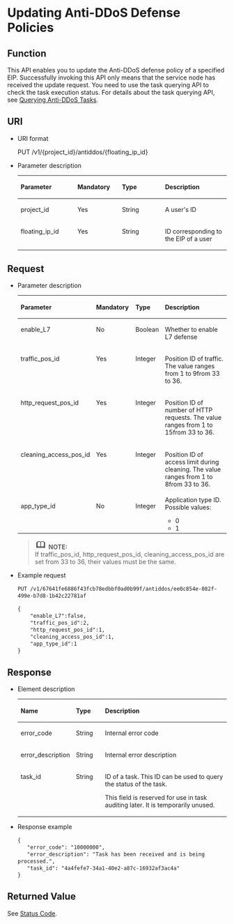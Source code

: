 # Updating Anti-DDoS Defense Policies<a name="antiddos_02_0021"></a>

## Function<a name="section40911390"></a>

This API enables you to update the Anti-DDoS defense policy of a specified EIP. Successfully invoking this API only means that the service node has received the update request. You need to use the task querying API to check the task execution status. For details about the task querying API, see  [Querying Anti-DDoS Tasks](querying-anti-ddos-tasks.md).

## URI<a name="section32658192"></a>

-   URI format

    PUT /v1/\{project\_id\}/antiddos/\{floating\_ip\_id\}

-   Parameter description

    <a name="table52089545"></a>
    <table><thead align="left"><tr id="row17201705"><th class="cellrowborder" valign="top" width="27.167283271672826%" id="mcps1.1.5.1.1"><p id="p51160835"><a name="p51160835"></a><a name="p51160835"></a>Parameter</p>
    </th>
    <th class="cellrowborder" valign="top" width="21.28787121287871%" id="mcps1.1.5.1.2"><p id="p50386953"><a name="p50386953"></a><a name="p50386953"></a>Mandatory</p>
    </th>
    <th class="cellrowborder" valign="top" width="20.617938206179375%" id="mcps1.1.5.1.3"><p id="p54811429"><a name="p54811429"></a><a name="p54811429"></a>Type</p>
    </th>
    <th class="cellrowborder" valign="top" width="30.92690730926907%" id="mcps1.1.5.1.4"><p id="p10540732"><a name="p10540732"></a><a name="p10540732"></a>Description</p>
    </th>
    </tr>
    </thead>
    <tbody><tr id="row48492984"><td class="cellrowborder" valign="top" width="27.167283271672826%" headers="mcps1.1.5.1.1 "><p id="p35617665"><a name="p35617665"></a><a name="p35617665"></a>project_id</p>
    </td>
    <td class="cellrowborder" valign="top" width="21.28787121287871%" headers="mcps1.1.5.1.2 "><p id="p66458622"><a name="p66458622"></a><a name="p66458622"></a>Yes</p>
    </td>
    <td class="cellrowborder" valign="top" width="20.617938206179375%" headers="mcps1.1.5.1.3 "><p id="p14439320"><a name="p14439320"></a><a name="p14439320"></a>String</p>
    </td>
    <td class="cellrowborder" valign="top" width="30.92690730926907%" headers="mcps1.1.5.1.4 "><p id="p28734262"><a name="p28734262"></a><a name="p28734262"></a>A user's ID</p>
    </td>
    </tr>
    <tr id="row57281770"><td class="cellrowborder" valign="top" width="27.167283271672826%" headers="mcps1.1.5.1.1 "><p id="p9311818"><a name="p9311818"></a><a name="p9311818"></a>floating_ip_id</p>
    </td>
    <td class="cellrowborder" valign="top" width="21.28787121287871%" headers="mcps1.1.5.1.2 "><p id="p16059811"><a name="p16059811"></a><a name="p16059811"></a>Yes</p>
    </td>
    <td class="cellrowborder" valign="top" width="20.617938206179375%" headers="mcps1.1.5.1.3 "><p id="p25776284"><a name="p25776284"></a><a name="p25776284"></a>String</p>
    </td>
    <td class="cellrowborder" valign="top" width="30.92690730926907%" headers="mcps1.1.5.1.4 "><p id="p7504221"><a name="p7504221"></a><a name="p7504221"></a>ID corresponding to the EIP of a user</p>
    </td>
    </tr>
    </tbody>
    </table>


## Request<a name="section25488274"></a>

-   Parameter description

    <a name="table1660410"></a>
    <table><thead align="left"><tr id="row30785969"><th class="cellrowborder" valign="top" width="30.3%" id="mcps1.1.5.1.1"><p id="p10635570"><a name="p10635570"></a><a name="p10635570"></a>Parameter</p>
    </th>
    <th class="cellrowborder" valign="top" width="18.98%" id="mcps1.1.5.1.2"><p id="p56174843"><a name="p56174843"></a><a name="p56174843"></a>Mandatory</p>
    </th>
    <th class="cellrowborder" valign="top" width="13.94%" id="mcps1.1.5.1.3"><p id="p53868469"><a name="p53868469"></a><a name="p53868469"></a>Type</p>
    </th>
    <th class="cellrowborder" valign="top" width="36.78%" id="mcps1.1.5.1.4"><p id="p1269896"><a name="p1269896"></a><a name="p1269896"></a>Description</p>
    </th>
    </tr>
    </thead>
    <tbody><tr id="row35752731"><td class="cellrowborder" valign="top" width="30.3%" headers="mcps1.1.5.1.1 "><p id="p10290070"><a name="p10290070"></a><a name="p10290070"></a>enable_L7</p>
    </td>
    <td class="cellrowborder" valign="top" width="18.98%" headers="mcps1.1.5.1.2 "><p id="p28189346"><a name="p28189346"></a><a name="p28189346"></a>No</p>
    </td>
    <td class="cellrowborder" valign="top" width="13.94%" headers="mcps1.1.5.1.3 "><p id="p1635686"><a name="p1635686"></a><a name="p1635686"></a>Boolean</p>
    </td>
    <td class="cellrowborder" valign="top" width="36.78%" headers="mcps1.1.5.1.4 "><p id="p65381771"><a name="p65381771"></a><a name="p65381771"></a>Whether to enable L7 defense</p>
    </td>
    </tr>
    <tr id="row51565033"><td class="cellrowborder" valign="top" width="30.3%" headers="mcps1.1.5.1.1 "><p id="p16018178"><a name="p16018178"></a><a name="p16018178"></a>traffic_pos_id</p>
    </td>
    <td class="cellrowborder" valign="top" width="18.98%" headers="mcps1.1.5.1.2 "><p id="p22404047"><a name="p22404047"></a><a name="p22404047"></a>Yes</p>
    </td>
    <td class="cellrowborder" valign="top" width="13.94%" headers="mcps1.1.5.1.3 "><p id="p367798481566"><a name="p367798481566"></a><a name="p367798481566"></a>Integer</p>
    </td>
    <td class="cellrowborder" valign="top" width="36.78%" headers="mcps1.1.5.1.4 "><p id="p24544935"><a name="p24544935"></a><a name="p24544935"></a>Position ID of traffic. The value ranges from 1 to 9from 33 to 36.</p>
    </td>
    </tr>
    <tr id="row19577827"><td class="cellrowborder" valign="top" width="30.3%" headers="mcps1.1.5.1.1 "><p id="p42300179"><a name="p42300179"></a><a name="p42300179"></a>http_request_pos_id</p>
    </td>
    <td class="cellrowborder" valign="top" width="18.98%" headers="mcps1.1.5.1.2 "><p id="p3762492"><a name="p3762492"></a><a name="p3762492"></a>Yes</p>
    </td>
    <td class="cellrowborder" valign="top" width="13.94%" headers="mcps1.1.5.1.3 "><p id="p2257395515612"><a name="p2257395515612"></a><a name="p2257395515612"></a>Integer</p>
    </td>
    <td class="cellrowborder" valign="top" width="36.78%" headers="mcps1.1.5.1.4 "><p id="p56757654"><a name="p56757654"></a><a name="p56757654"></a>Position ID of number of HTTP requests. The value ranges from 1 to 15from 33 to 36.</p>
    </td>
    </tr>
    <tr id="row41056841"><td class="cellrowborder" valign="top" width="30.3%" headers="mcps1.1.5.1.1 "><p id="p37269850"><a name="p37269850"></a><a name="p37269850"></a>cleaning_access_pos_id</p>
    </td>
    <td class="cellrowborder" valign="top" width="18.98%" headers="mcps1.1.5.1.2 "><p id="p66067912"><a name="p66067912"></a><a name="p66067912"></a>Yes</p>
    </td>
    <td class="cellrowborder" valign="top" width="13.94%" headers="mcps1.1.5.1.3 "><p id="p1659686615617"><a name="p1659686615617"></a><a name="p1659686615617"></a>Integer</p>
    </td>
    <td class="cellrowborder" valign="top" width="36.78%" headers="mcps1.1.5.1.4 "><p id="p15422169"><a name="p15422169"></a><a name="p15422169"></a>Position ID of access limit during cleaning. The value ranges from 1 to 8from 33 to 36.</p>
    </td>
    </tr>
    <tr id="row4581796"><td class="cellrowborder" valign="top" width="30.3%" headers="mcps1.1.5.1.1 "><p id="p35581233"><a name="p35581233"></a><a name="p35581233"></a>app_type_id</p>
    </td>
    <td class="cellrowborder" valign="top" width="18.98%" headers="mcps1.1.5.1.2 "><p id="p63507614"><a name="p63507614"></a><a name="p63507614"></a>No</p>
    </td>
    <td class="cellrowborder" valign="top" width="13.94%" headers="mcps1.1.5.1.3 "><p id="p4066881915621"><a name="p4066881915621"></a><a name="p4066881915621"></a>Integer</p>
    </td>
    <td class="cellrowborder" valign="top" width="36.78%" headers="mcps1.1.5.1.4 "><div class="p" id="p2630238915650"><a name="p2630238915650"></a><a name="p2630238915650"></a>Application type ID. Possible values:<a name="ul2584619815657"></a><a name="ul2584619815657"></a><ul id="ul2584619815657"><li>0</li><li>1</li></ul>
    </div>
    </td>
    </tr>
    </tbody>
    </table>

    >![](public_sys-resources/icon-note.gif) **NOTE:**   
    >If traffic\_pos\_id, http\_request\_pos\_id, cleaning\_access\_pos\_id are set from 33 to 36, their values must be the same.  


-   Example request

    ```
    PUT /v1/67641fe6886f43fcb78edbbf0ad0b99f/antiddos/ee0c854e-082f-499e-b7d8-1b42c22781af
    ```

    ```
    {
        "enable_L7":false,
        "traffic_pos_id":2,
        "http_request_pos_id":1,
        "cleaning_access_pos_id":1,
        "app_type_id":1
    }
    ```


## Response<a name="section28067877"></a>

-   Element description

    <a name="table12060815"></a>
    <table><thead align="left"><tr id="row44341874"><th class="cellrowborder" valign="top" width="23.23%" id="mcps1.1.4.1.1"><p id="p34922074"><a name="p34922074"></a><a name="p34922074"></a>Name</p>
    </th>
    <th class="cellrowborder" valign="top" width="14.14%" id="mcps1.1.4.1.2"><p id="p10115730"><a name="p10115730"></a><a name="p10115730"></a>Type</p>
    </th>
    <th class="cellrowborder" valign="top" width="62.629999999999995%" id="mcps1.1.4.1.3"><p id="p14067778"><a name="p14067778"></a><a name="p14067778"></a>Description</p>
    </th>
    </tr>
    </thead>
    <tbody><tr id="row65748243"><td class="cellrowborder" valign="top" width="23.23%" headers="mcps1.1.4.1.1 "><p id="p24007468"><a name="p24007468"></a><a name="p24007468"></a>error_code</p>
    </td>
    <td class="cellrowborder" valign="top" width="14.14%" headers="mcps1.1.4.1.2 "><p id="p65556790"><a name="p65556790"></a><a name="p65556790"></a>String</p>
    </td>
    <td class="cellrowborder" valign="top" width="62.629999999999995%" headers="mcps1.1.4.1.3 "><p id="p8499801"><a name="p8499801"></a><a name="p8499801"></a>Internal error code</p>
    </td>
    </tr>
    <tr id="row9389347"><td class="cellrowborder" valign="top" width="23.23%" headers="mcps1.1.4.1.1 "><p id="p22339613"><a name="p22339613"></a><a name="p22339613"></a>error_description</p>
    </td>
    <td class="cellrowborder" valign="top" width="14.14%" headers="mcps1.1.4.1.2 "><p id="p64678211"><a name="p64678211"></a><a name="p64678211"></a>String</p>
    </td>
    <td class="cellrowborder" valign="top" width="62.629999999999995%" headers="mcps1.1.4.1.3 "><p id="p4443775"><a name="p4443775"></a><a name="p4443775"></a>Internal error description</p>
    </td>
    </tr>
    <tr id="row39993975"><td class="cellrowborder" valign="top" width="23.23%" headers="mcps1.1.4.1.1 "><p id="p18286572"><a name="p18286572"></a><a name="p18286572"></a>task_id</p>
    </td>
    <td class="cellrowborder" valign="top" width="14.14%" headers="mcps1.1.4.1.2 "><p id="p4817386"><a name="p4817386"></a><a name="p4817386"></a>String</p>
    </td>
    <td class="cellrowborder" valign="top" width="62.629999999999995%" headers="mcps1.1.4.1.3 "><p id="p3932656116241"><a name="p3932656116241"></a><a name="p3932656116241"></a>ID of a task. This ID can be used to query the status of the task.</p>
    <p id="p54663960"><a name="p54663960"></a><a name="p54663960"></a>This field is reserved for use in task auditing later. It is temporarily unused.</p>
    </td>
    </tr>
    </tbody>
    </table>


-   Response example

    ```
    {
       "error_code": "10000000",
       "error_description": "Task has been received and is being processed.",
       "task_id": "4a4fefe7-34a1-40e2-a87c-16932af3ac4a"
    }
    ```


## Returned Value<a name="section51284307"></a>

See  [Status Code](status-code.md).

